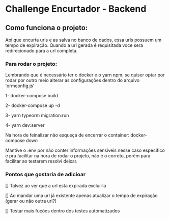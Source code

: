 # Challenge Encurtador - Backend

## Como funciona o projeto:
Api que encurta urls e as salva no banco de dados, essa urls possuem um tempo de expiração. Quando a url gerada é requisitada voce sera redirecionado para a url completa.

### Para rodar o projeto:
Lembrando que é necessário ter o docker e o yarn npm, se quiser optar por rodar por outro meio alterar as configurações dentro do arquivo 'ormconfig.js'

1- docker-compose build  

2- docker-compose up -d

3- yarn typeorm migration:run

4- yarn dev:server


Na hora de feinalizar não esqueça de encerrar o container:
docker-compose down


Mantive o .env por não conter informações sensiveis nesse caso especifico e pra facilitar na hora de rodar o projeto, não é o correto, porém para facilitar ao testarem resolvi deixar.

### Pontos que gostaria de adicioar
[] Talvez ao ver que a url esta expirada excluí-la

[] Ao mandar uma url já existente apenas atualizar o tempo de expiração (gerar ou não outra url?)

[] Testar mais fuções dentro dos testes automatizados
